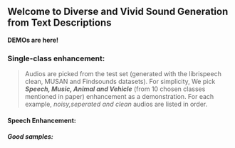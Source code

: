 ## Welcome to Diverse and Vivid Sound Generation from Text Descriptions

**DEMOs are here!**

### Single-class enhancement: 
> Audios are picked from the test set (generated with the librispeech clean, MUSAN and Findsounds datasets).
> For simplicity, We pick **_Speech, Music, Animal and Vehicle_** (from 10 chosen classes mentioned in paper) enhancement as a demonstration.
> For each example, _noisy,seperated and clean_ audios are listed in order.

#### Speech Enhancement:
##### **Good** samples:

